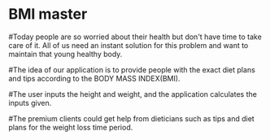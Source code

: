 # BMI master
#Today people are so worried about their health but don't have time to take care of it. All of us need an instant solution for this problem and want to maintain that young healthy body.

#The idea of our application is to provide people with the exact diet plans and tips according to the BODY MASS INDEX(BMI).

#The user inputs the height and weight, and the application calculates the inputs given.

#The premium clients could get help from dieticians such as tips and diet plans for the weight loss time period.
